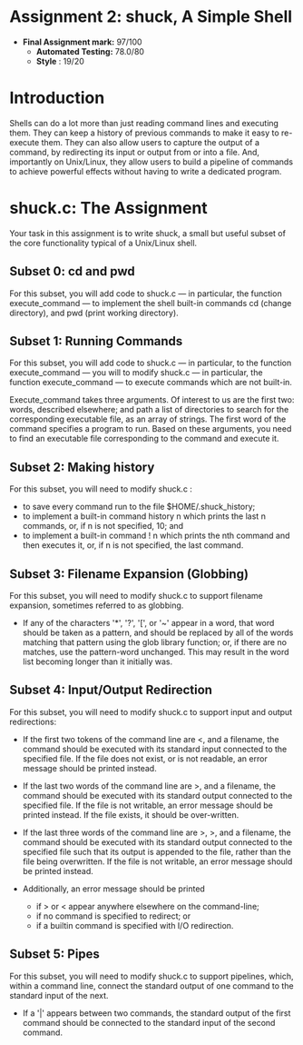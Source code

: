 # Assignment 2: shuck, A Simple Shell

- **Final Assignment mark:** 97/100
    - **Automated Testing:** 78.0/80
    - **Style** : 19/20

#  Introduction

Shells can do a lot more than just reading command lines and executing them. They can keep a history of previous commands to make it easy to re-execute them. They can also allow users to capture the output of a command, by redirecting its input or output from or into a file. And, importantly on Unix/Linux, they allow users to build a pipeline of commands to achieve powerful effects without having to write a dedicated program. 

# shuck.c: The Assignment

Your task in this assignment is to write shuck, a small but useful subset of the core functionality typical of a Unix/Linux shell.

## **Subset 0: cd and pwd** 
For this subset, you will add code to shuck.c — in particular, the function execute_command — to implement the shell built-in commands cd (change directory), and pwd (print working directory).

## **Subset 1: Running Commands** 
For this subset, you will add code to shuck.c — in particular, to the function execute_command — you will to modify shuck.c — in particular, the function execute_command — to execute commands which are not built-in.

Execute_command takes three arguments. Of interest to us are the first two: words, described elsewhere; and path a list of directories to search for the corresponding executable file, as an array of strings. The first word of the command specifies a program to run. Based on these arguments, you need to find an executable file corresponding to the command and execute it.

## **Subset 2: Making history** 
For this subset, you will need to modify shuck.c :
- to save every command run to the file $HOME/.shuck_history;
- to implement a built-in command history n which prints the last n commands, or, if n is not specified, 10; and
- to implement a built-in command ! n which prints the nth command and then executes it, or, if n is not specified, the last command.

## **Subset 3: Filename Expansion (Globbing)**
For this subset, you will need to modify shuck.c to support filename expansion, sometimes referred to as globbing.

- If any of the characters '*', '?', '[', or '~' appear in a word, that word should be taken as a pattern, and should be replaced by all of the words matching that pattern using the glob library function; or, if there are no matches, use the pattern-word unchanged. This may result in the word list becoming longer than it initially was.

## **Subset 4: Input/Output Redirection**

For this subset, you will need to modify shuck.c to support input and output redirections:

- If the first two tokens of the command line are <, and a filename, the command should be executed with its standard input connected to the specified file. If the file does not exist, or is not readable, an error message should be printed instead.

- If the last two words of the command line are >, and a filename, the command should be executed with its standard output connected to the specified file. If the file is not writable, an error message should be printed instead. If the file exists, it should be over-written.

- If the last three words of the command line are >, >, and a filename, the command should be executed with its standard output connected to the specified file such that its output is appended to the file, rather than the file being overwritten. If the file is not writable, an error message should be printed instead.

- Additionally, an error message should be printed
    - if > or < appear anywhere elsewhere on the command-line;
    - if no command is specified to redirect; or
    - if a builtin command is specified with I/O redirection.

## **Subset 5: Pipes**
For this subset, you will need to modify shuck.c to support pipelines, which, within a command line, connect the standard output of one command to the standard input of the next.

- If a '|' appears between two commands, the standard output of the first command should be connected to the standard input of the second command.

